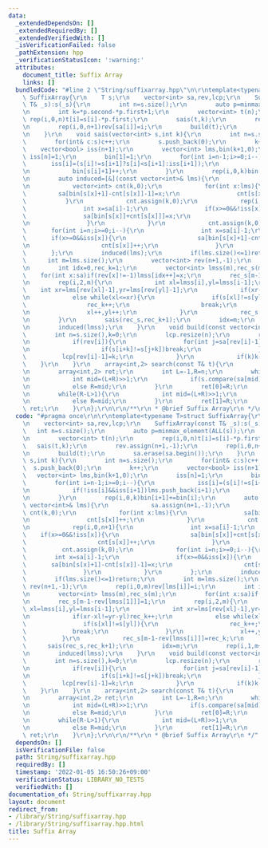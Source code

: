 ```yaml
---
data:
  _extendedDependsOn: []
  _extendedRequiredBy: []
  _extendedVerifiedWith: []
  _isVerificationFailed: false
  _pathExtension: hpp
  _verificationStatusIcon: ':warning:'
  attributes:
    document_title: Suffix Array
    links: []
  bundledCode: "#line 2 \"String/suffixarray.hpp\"\n\r\ntemplate<typename T>struct\
    \ SuffixArray{\r\n    T s;\r\n    vector<int> sa,rev,lcp;\r\n    SuffixArray(const\
    \ T& _s):s(_s){\r\n        int n=s.size();\r\n        auto p=minmax_element(ALL(s));\r\
    \n        int k=*p.second-*p.first+1;\r\n        vector<int> t(n);\r\n       \
    \ rep(i,0,n)t[i]=s[i]-*p.first;\r\n        sais(t,k);\r\n        rev.assign(n+1,-1);\r\
    \n        rep(i,0,n+1)rev[sa[i]]=i;\r\n        build(t);\r\n        sa.erase(sa.begin());\r\
    \n    }\r\n    void sais(vector<int> s,int k){\r\n        int n=s.size();\r\n\
    \        for(int& c:s)c++;\r\n        s.push_back(0);\r\n        k++;\r\n    \
    \    vector<bool> iss(n+1);\r\n        vector<int> lms,bin(k+1,0);\r\n       \
    \ iss[n]=1;\r\n        bin[1]=1;\r\n        for(int i=n-1;i>=0;i--){\r\n     \
    \       iss[i]=(s[i]!=s[i+1]?s[i]<s[i+1]:iss[i+1]);\r\n            if(!iss[i]&&iss[i+1])lms.push_back(i+1);\r\
    \n            bin[s[i]+1]++;\r\n        }\r\n        rep(i,0,k)bin[i+1]+=bin[i];\r\
    \n        auto induced=[&](const vector<int>& lms){\r\n            sa.assign(n+1,-1);\r\
    \n            vector<int> cnt(k,0);\r\n            for(int x:lms){\r\n       \
    \         sa[bin[s[x]+1]-cnt[s[x]]-1]=x;\r\n                cnt[s[x]]++;\r\n \
    \           }\r\n            cnt.assign(k,0);\r\n            rep(i,0,n+1){\r\n\
    \                int x=sa[i]-1;\r\n                if(x>=0&&!iss[x]){\r\n    \
    \                sa[bin[s[x]]+cnt[s[x]]]=x;\r\n                    cnt[s[x]]++;\r\
    \n                }\r\n            }\r\n            cnt.assign(k,0);\r\n     \
    \       for(int i=n;i>=0;i--){\r\n                int x=sa[i]-1;\r\n         \
    \       if(x>=0&&iss[x]){\r\n                    sa[bin[s[x]+1]-cnt[s[x]]-1]=x;\r\
    \n                    cnt[s[x]]++;\r\n                }\r\n            }\r\n \
    \       };\r\n        induced(lms);\r\n        if(lms.size()<=1)return;\r\n  \
    \      int m=lms.size();\r\n        vector<int> rev(n+1,-1);\r\n        rep(i,0,m)rev[lms[i]]=i;\r\
    \n        int idx=0,rec_k=1;\r\n        vector<int> lmss(m),rec_s(m);\r\n    \
    \    for(int x:sa)if(rev[x]!=-1)lmss[idx++]=x;\r\n        rec_s[m-1-rev[lmss[1]]]=1;\r\
    \n        rep(i,2,m){\r\n            int xl=lmss[i],yl=lmss[i-1];\r\n        \
    \    int xr=lms[rev[xl]-1],yr=lms[rev[yl]-1];\r\n            if(xr-xl!=yr-yl)rec_k++;\r\
    \n            else while(xl<=xr){\r\n                if(s[xl]!=s[yl]){\r\n   \
    \                 rec_k++;\r\n                    break;\r\n                }\r\
    \n                xl++,yl++;\r\n            }\r\n            rec_s[m-1-rev[lmss[i]]]=rec_k;\r\
    \n        }\r\n        sais(rec_s,rec_k+1);\r\n        idx=m;\r\n        rep(i,1,m+1)lmss[--idx]=lms[m-1-sa[i]];\r\
    \n        induced(lmss);\r\n    }\r\n    void build(const vector<int>& s){\r\n\
    \        int n=s.size(),k=0;\r\n        lcp.resize(n);\r\n        rep(i,0,n+1){\r\
    \n            if(rev[i]){\r\n                for(int j=sa[rev[i]-1];max(i,j)+k<n;k++){\r\
    \n                    if(s[i+k]!=s[j+k])break;\r\n                }\r\n      \
    \          lcp[rev[i]-1]=k;\r\n            }\r\n            if(k)k--;\r\n    \
    \    }\r\n    }\r\n    array<int,2> search(const T& t){\r\n        int n=sa.size()-1,m=t.size();\r\
    \n        array<int,2> ret;\r\n        int L=-1,R=n;\r\n        while(R-L>1){\r\
    \n            int mid=(L+R)>>1;\r\n            if(s.compare(sa[mid],m,t)<0)L=mid;\r\
    \n            else R=mid;\r\n        }\r\n        ret[0]=R;\r\n        L=-1,R=n;\r\
    \n        while(R-L>1){\r\n            int mid=(L+R)>>1;\r\n            if(s.compare(sa[mid],m,t)<=0)L=mid;\r\
    \n            else R=mid;\r\n        }\r\n        ret[1]=R;\r\n        return\
    \ ret;\r\n    }\r\n};\r\n\r\n/**\r\n * @brief Suffix Array\r\n */\n"
  code: "#pragma once\r\n\r\ntemplate<typename T>struct SuffixArray{\r\n    T s;\r\
    \n    vector<int> sa,rev,lcp;\r\n    SuffixArray(const T& _s):s(_s){\r\n     \
    \   int n=s.size();\r\n        auto p=minmax_element(ALL(s));\r\n        int k=*p.second-*p.first+1;\r\
    \n        vector<int> t(n);\r\n        rep(i,0,n)t[i]=s[i]-*p.first;\r\n     \
    \   sais(t,k);\r\n        rev.assign(n+1,-1);\r\n        rep(i,0,n+1)rev[sa[i]]=i;\r\
    \n        build(t);\r\n        sa.erase(sa.begin());\r\n    }\r\n    void sais(vector<int>\
    \ s,int k){\r\n        int n=s.size();\r\n        for(int& c:s)c++;\r\n      \
    \  s.push_back(0);\r\n        k++;\r\n        vector<bool> iss(n+1);\r\n     \
    \   vector<int> lms,bin(k+1,0);\r\n        iss[n]=1;\r\n        bin[1]=1;\r\n\
    \        for(int i=n-1;i>=0;i--){\r\n            iss[i]=(s[i]!=s[i+1]?s[i]<s[i+1]:iss[i+1]);\r\
    \n            if(!iss[i]&&iss[i+1])lms.push_back(i+1);\r\n            bin[s[i]+1]++;\r\
    \n        }\r\n        rep(i,0,k)bin[i+1]+=bin[i];\r\n        auto induced=[&](const\
    \ vector<int>& lms){\r\n            sa.assign(n+1,-1);\r\n            vector<int>\
    \ cnt(k,0);\r\n            for(int x:lms){\r\n                sa[bin[s[x]+1]-cnt[s[x]]-1]=x;\r\
    \n                cnt[s[x]]++;\r\n            }\r\n            cnt.assign(k,0);\r\
    \n            rep(i,0,n+1){\r\n                int x=sa[i]-1;\r\n            \
    \    if(x>=0&&!iss[x]){\r\n                    sa[bin[s[x]]+cnt[s[x]]]=x;\r\n\
    \                    cnt[s[x]]++;\r\n                }\r\n            }\r\n  \
    \          cnt.assign(k,0);\r\n            for(int i=n;i>=0;i--){\r\n        \
    \        int x=sa[i]-1;\r\n                if(x>=0&&iss[x]){\r\n             \
    \       sa[bin[s[x]+1]-cnt[s[x]]-1]=x;\r\n                    cnt[s[x]]++;\r\n\
    \                }\r\n            }\r\n        };\r\n        induced(lms);\r\n\
    \        if(lms.size()<=1)return;\r\n        int m=lms.size();\r\n        vector<int>\
    \ rev(n+1,-1);\r\n        rep(i,0,m)rev[lms[i]]=i;\r\n        int idx=0,rec_k=1;\r\
    \n        vector<int> lmss(m),rec_s(m);\r\n        for(int x:sa)if(rev[x]!=-1)lmss[idx++]=x;\r\
    \n        rec_s[m-1-rev[lmss[1]]]=1;\r\n        rep(i,2,m){\r\n            int\
    \ xl=lmss[i],yl=lmss[i-1];\r\n            int xr=lms[rev[xl]-1],yr=lms[rev[yl]-1];\r\
    \n            if(xr-xl!=yr-yl)rec_k++;\r\n            else while(xl<=xr){\r\n\
    \                if(s[xl]!=s[yl]){\r\n                    rec_k++;\r\n       \
    \             break;\r\n                }\r\n                xl++,yl++;\r\n  \
    \          }\r\n            rec_s[m-1-rev[lmss[i]]]=rec_k;\r\n        }\r\n  \
    \      sais(rec_s,rec_k+1);\r\n        idx=m;\r\n        rep(i,1,m+1)lmss[--idx]=lms[m-1-sa[i]];\r\
    \n        induced(lmss);\r\n    }\r\n    void build(const vector<int>& s){\r\n\
    \        int n=s.size(),k=0;\r\n        lcp.resize(n);\r\n        rep(i,0,n+1){\r\
    \n            if(rev[i]){\r\n                for(int j=sa[rev[i]-1];max(i,j)+k<n;k++){\r\
    \n                    if(s[i+k]!=s[j+k])break;\r\n                }\r\n      \
    \          lcp[rev[i]-1]=k;\r\n            }\r\n            if(k)k--;\r\n    \
    \    }\r\n    }\r\n    array<int,2> search(const T& t){\r\n        int n=sa.size()-1,m=t.size();\r\
    \n        array<int,2> ret;\r\n        int L=-1,R=n;\r\n        while(R-L>1){\r\
    \n            int mid=(L+R)>>1;\r\n            if(s.compare(sa[mid],m,t)<0)L=mid;\r\
    \n            else R=mid;\r\n        }\r\n        ret[0]=R;\r\n        L=-1,R=n;\r\
    \n        while(R-L>1){\r\n            int mid=(L+R)>>1;\r\n            if(s.compare(sa[mid],m,t)<=0)L=mid;\r\
    \n            else R=mid;\r\n        }\r\n        ret[1]=R;\r\n        return\
    \ ret;\r\n    }\r\n};\r\n\r\n/**\r\n * @brief Suffix Array\r\n */"
  dependsOn: []
  isVerificationFile: false
  path: String/suffixarray.hpp
  requiredBy: []
  timestamp: '2022-01-05 16:50:26+09:00'
  verificationStatus: LIBRARY_NO_TESTS
  verifiedWith: []
documentation_of: String/suffixarray.hpp
layout: document
redirect_from:
- /library/String/suffixarray.hpp
- /library/String/suffixarray.hpp.html
title: Suffix Array
---
```

